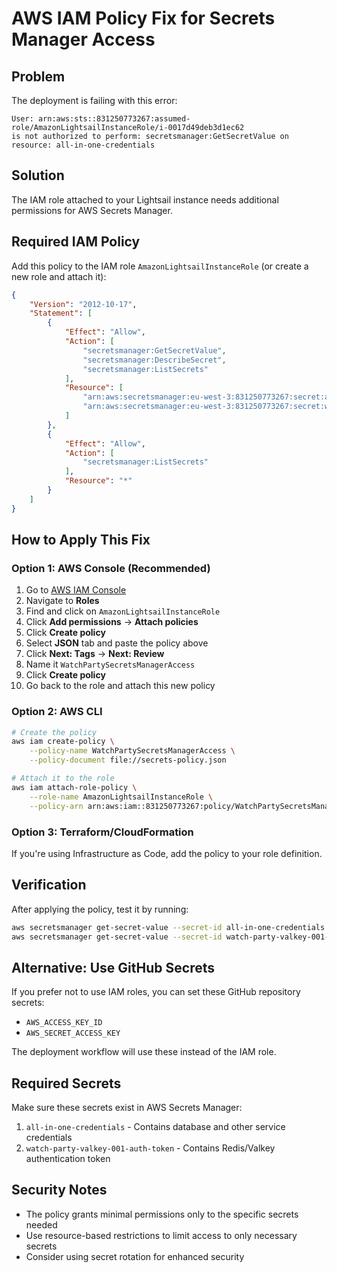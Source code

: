 # AWS IAM Policy Fix for Secrets Manager Access

## Problem
The deployment is failing with this error:
```
User: arn:aws:sts::831250773267:assumed-role/AmazonLightsailInstanceRole/i-0017d49deb3d1ec62 
is not authorized to perform: secretsmanager:GetSecretValue on resource: all-in-one-credentials
```

## Solution
The IAM role attached to your Lightsail instance needs additional permissions for AWS Secrets Manager.

## Required IAM Policy

Add this policy to the IAM role `AmazonLightsailInstanceRole` (or create a new role and attach it):

```json
{
    "Version": "2012-10-17",
    "Statement": [
        {
            "Effect": "Allow",
            "Action": [
                "secretsmanager:GetSecretValue",
                "secretsmanager:DescribeSecret",
                "secretsmanager:ListSecrets"
            ],
            "Resource": [
                "arn:aws:secretsmanager:eu-west-3:831250773267:secret:all-in-one-credentials*",
                "arn:aws:secretsmanager:eu-west-3:831250773267:secret:watch-party-valkey-001-auth-token*"
            ]
        },
        {
            "Effect": "Allow",
            "Action": [
                "secretsmanager:ListSecrets"
            ],
            "Resource": "*"
        }
    ]
}
```

## How to Apply This Fix

### Option 1: AWS Console (Recommended)
1. Go to [AWS IAM Console](https://console.aws.amazon.com/iam/)
2. Navigate to **Roles**
3. Find and click on `AmazonLightsailInstanceRole`
4. Click **Add permissions** → **Attach policies**
5. Click **Create policy**
6. Select **JSON** tab and paste the policy above
7. Click **Next: Tags** → **Next: Review**
8. Name it `WatchPartySecretsManagerAccess`
9. Click **Create policy**
10. Go back to the role and attach this new policy

### Option 2: AWS CLI
```bash
# Create the policy
aws iam create-policy \
    --policy-name WatchPartySecretsManagerAccess \
    --policy-document file://secrets-policy.json

# Attach it to the role
aws iam attach-role-policy \
    --role-name AmazonLightsailInstanceRole \
    --policy-arn arn:aws:iam::831250773267:policy/WatchPartySecretsManagerAccess
```

### Option 3: Terraform/CloudFormation
If you're using Infrastructure as Code, add the policy to your role definition.

## Verification
After applying the policy, test it by running:
```bash
aws secretsmanager get-secret-value --secret-id all-in-one-credentials --region eu-west-3
aws secretsmanager get-secret-value --secret-id watch-party-valkey-001-auth-token --region eu-west-3
```

## Alternative: Use GitHub Secrets
If you prefer not to use IAM roles, you can set these GitHub repository secrets:
- `AWS_ACCESS_KEY_ID`
- `AWS_SECRET_ACCESS_KEY`

The deployment workflow will use these instead of the IAM role.

## Required Secrets
Make sure these secrets exist in AWS Secrets Manager:
1. `all-in-one-credentials` - Contains database and other service credentials
2. `watch-party-valkey-001-auth-token` - Contains Redis/Valkey authentication token

## Security Notes
- The policy grants minimal permissions only to the specific secrets needed
- Use resource-based restrictions to limit access to only necessary secrets
- Consider using secret rotation for enhanced security
